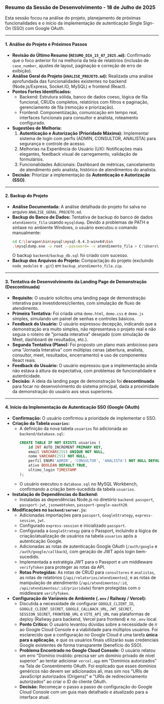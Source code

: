 ### **Resumo da Sessão de Desenvolvimento - 18 de Julho de 2025**

Esta sessão focou na análise do projeto, planejamento de próximas funcionalidades e o início da implementação de autenticação Single Sign-On (SSO) com Google OAuth.

---

#### **1. Análise do Projeto e Próximos Passos**

*   **Revisão do Último Resumo (`RESUMO_DIA_15_07_2025.md`):** Confirmado que o foco anterior foi na melhoria da tela de relatórios (inclusão de `case_number`, ajustes de layout, paginação e correção de erro de exibição).
*   **Análise Geral do Projeto (`ANALISE_PROJETO.md`):** Realizada uma análise aprofundada das funcionalidades existentes no backend (Node.js/Express, Socket.IO, MySQL) e frontend (React).
*   **Pontos Fortes Identificados:**
    *   Backend: Estrutura sólida, banco de dados coeso, lógica de fila funcional, CRUDs completos, relatórios com filtros e paginação, gerenciamento de fila (remoção e priorização).
    *   Frontend: Componentização, comunicação em tempo real, interfaces funcionais para consultor e analista, roteamento configurado.
*   **Sugestões de Melhoria:**
    1.  **Autenticação e Autorização (Prioridade Máxima):** Implementar sistema de login com perfis (ADMIN, CONSULTOR, ANALISTA) para segurança e controle de acesso.
    2.  Melhorias na Experiência do Usuário (UX): Notificações mais elegantes, feedback visual de carregamento, validação de formulários.
    3.  Funcionalidades Adicionais: Dashboard de métricas, cancelamento de atendimento pelo analista, histórico de atendimentos do analista.
*   **Decisão:** Priorizar a implementação da **Autenticação e Autorização (SSO)**.

---

#### **2. Backup do Projeto**

*   **Análise Documentada:** A análise detalhada do projeto foi salva no arquivo `ANALISE_GERAL_PROJETO.md`.
*   **Backup do Banco de Dados:** Tentativa de backup do banco de dados `atendimento_fila` usando `mysqldump`. Devido a problemas de PATH e sintaxe no ambiente Windows, o usuário executou o comando manualmente:
    ```bash
    cd C:\laragon\bin\mysql\mysql-8.4.3-winx64\bin
    .\mysqldump.exe -u root --password= -v atendimento_fila > C:\Users\DaniloMe\atendimento-fila\backend\backup_db.sql
    ```
    O backup `backend/backup_db.sql` foi criado com sucesso.
*   **Backup dos Arquivos do Projeto:** Compactação do projeto (excluindo `node_modules` e `.git`) em `backup_atendimento_fila.zip`.

---

#### **3. Tentativa de Desenvolvimento da Landing Page de Demonstração (Descontinuada)**

*   **Requisito:** O usuário solicitou uma landing page de demonstração interativa para investidores/clientes, com simulação de fluxo de atendimento.
*   **Primeira Tentativa:** Foi criada uma `demo.html`, `demo.css` e `demo.js` simples, simulando um painel de senhas e controles básicos.
*   **Feedback do Usuário:** O usuário expressou decepção, indicando que a demonstração era muito simples, não representava o projeto real e não seguia o roteiro de "jornada interativa" desejado (com simulação de Meet, dashboard de resultados, etc.).
*   **Segunda Tentativa (Plano):** Foi proposto um plano mais ambicioso para uma "Jornada Interativa" com múltiplas cenas (abertura, analista, consultor, meet, resultados, encerramento) e uso de componentes React reais.
*   **Feedback do Usuário:** O usuário expressou que a implementação ainda não estava à altura da expectativa, com problemas de funcionalidade e autenticidade.
*   **Decisão:** A ideia da landing page de demonstração foi **descontinuada** para focar no desenvolvimento do sistema principal, dada a proximidade da demonstração do usuário aos seus superiores.

---

#### **4. Início da Implementação de Autenticação SSO (Google OAuth)**

*   **Confirmação:** O usuário confirmou a prioridade de implementar o SSO.
*   **Criação da Tabela `usuarios`:**
    *   A definição da nova tabela `usuarios` foi adicionada ao `backend/database.sql`:
        ```sql
        CREATE TABLE IF NOT EXISTS usuarios (
            id INT AUTO_INCREMENT PRIMARY KEY,
            email VARCHAR(255) UNIQUE NOT NULL,
            nome VARCHAR(255) NOT NULL,
            perfil ENUM('ADMIN', 'CONSULTOR', 'ANALISTA') NOT NULL DEFAULT 'ANALISTA',
            ativo BOOLEAN DEFAULT TRUE,
            ultimo_login TIMESTAMP
        );
        ```
    *   O usuário executou o `database.sql` no MySQL Workbench, confirmando a criação bem-sucedida da tabela `usuarios`.
*   **Instalação de Dependências do Backend:**
    *   Instaladas as dependências Node.js no diretório `backend`: `passport`, `passport-jwt`, `jsonwebtoken`, `passport-google-oauth20`.
*   **Modificações no `backend/server.js`:**
    *   Adicionadas importações para `passport`, `GoogleStrategy`, `express-session`, `jwt`.
    *   Configurado `express-session` e inicializado `passport`.
    *   Configurada a `GoogleStrategy` para o Passport, incluindo a lógica de criação/atualização de usuários na tabela `usuarios` após a autenticação Google.
    *   Adicionadas as rotas de autenticação Google OAuth (`/auth/google` e `/auth/google/callback`), com geração de JWT após login bem-sucedido.
    *   Implementada a estratégia JWT para o Passport e um middleware `verifyToken` para proteger as rotas da API.
    *   **Rotas Protegidas:** As rotas de CRUD para `consultores` e `analistas`, as rotas de relatórios (`/api/relatorios/atendimentos`), e as rotas de manipulação de atendimento (`/api/atendimentos/:id`, `/api/atendimentos/:id/prioridade`) foram protegidas com o middleware `verifyToken`.
*   **Configuração de Variáveis de Ambiente (`.env` / Railway / Vercel):**
    *   Discutida a necessidade de configurar `GOOGLE_CLIENT_ID`, `GOOGLE_CLIENT_SECRET`, `GOOGLE_CALLBACK_URL`, `JWT_SECRET`, `SESSION_SECRET`, `FRONTEND_URL` e `VITE_API_URL` nas plataformas de deploy (Railway para backend, Vercel para frontend) e no `.env` local.
    *   **Ponto Crítico:** O usuário levantou dúvidas sobre a necessidade de ir ao Google Cloud Console e a viabilidade para múltiplos usuários. Foi esclarecido que a configuração no Google Cloud é uma tarefa **única para a aplicação**, e que os usuários finais utilizarão suas credenciais Google existentes de forma transparente (benefício do SSO).
    *   **Problema Encontrado no Google Cloud Console:** O usuário relatou um erro "Domínio inválido: precisa ser um domínio privado de nível superior" ao tentar adicionar `vercel.app` em "Domínios autorizados" na Tela de Consentimento OAuth. Foi explicado que esses domínios genéricos não devem ser adicionados ali, mas sim nos "URIs de JavaScript autorizados (Origens)" e "URIs de redirecionamento autorizados" ao criar o ID do cliente OAuth.
    *   **Decisão:** Recomeçar o passo a passo de configuração do Google Cloud Console com um guia mais detalhado e atualizado para a interface atual.
